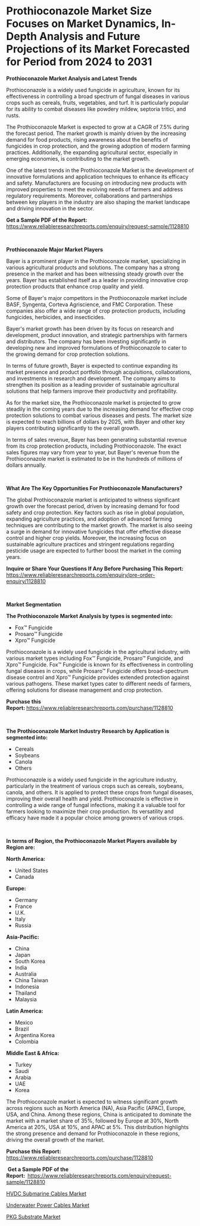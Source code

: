 <p><h1>Prothioconazole Market Size Focuses on Market Dynamics, In-Depth Analysis and Future Projections of its Market Forecasted for Period from 2024 to 2031</h1></p><p><strong>Prothioconazole Market Analysis and Latest Trends</strong></p>
<p><p>Prothioconazole is a widely used fungicide in agriculture, known for its effectiveness in controlling a broad spectrum of fungal diseases in various crops such as cereals, fruits, vegetables, and turf. It is particularly popular for its ability to combat diseases like powdery mildew, septoria tritici, and rusts.</p><p>The Prothioconazole Market is expected to grow at a CAGR of 7.5% during the forecast period. The market growth is mainly driven by the increasing demand for food products, rising awareness about the benefits of fungicides in crop protection, and the growing adoption of modern farming practices. Additionally, the expanding agricultural sector, especially in emerging economies, is contributing to the market growth.</p><p>One of the latest trends in the Prothioconazole Market is the development of innovative formulations and application techniques to enhance its efficacy and safety. Manufacturers are focusing on introducing new products with improved properties to meet the evolving needs of farmers and address regulatory requirements. Moreover, collaborations and partnerships between key players in the industry are also shaping the market landscape and driving innovation in the sector.</p></p>
<p><strong>Get a Sample PDF of the Report:&nbsp;</strong> <a href="https://www.reliableresearchreports.com/enquiry/request-sample/1128810">https://www.reliableresearchreports.com/enquiry/request-sample/1128810</a></p>
<p>&nbsp;</p>
<p><strong>Prothioconazole Major Market Players</strong></p>
<p><p>Bayer is a prominent player in the Prothioconazole market, specializing in various agricultural products and solutions. The company has a strong presence in the market and has been witnessing steady growth over the years. Bayer has established itself as a leader in providing innovative crop protection products that enhance crop quality and yield.</p><p>Some of Bayer's major competitors in the Prothioconazole market include BASF, Syngenta, Corteva Agriscience, and FMC Corporation. These companies also offer a wide range of crop protection products, including fungicides, herbicides, and insecticides.</p><p>Bayer's market growth has been driven by its focus on research and development, product innovation, and strategic partnerships with farmers and distributors. The company has been investing significantly in developing new and improved formulations of Prothioconazole to cater to the growing demand for crop protection solutions.</p><p>In terms of future growth, Bayer is expected to continue expanding its market presence and product portfolio through acquisitions, collaborations, and investments in research and development. The company aims to strengthen its position as a leading provider of sustainable agricultural solutions that help farmers improve their productivity and profitability.</p><p>As for the market size, the Prothioconazole market is projected to grow steadily in the coming years due to the increasing demand for effective crop protection solutions to combat various diseases and pests. The market size is expected to reach billions of dollars by 2025, with Bayer and other key players contributing significantly to the overall growth.</p><p>In terms of sales revenue, Bayer has been generating substantial revenue from its crop protection products, including Prothioconazole. The exact sales figures may vary from year to year, but Bayer's revenue from the Prothioconazole market is estimated to be in the hundreds of millions of dollars annually.</p></p>
<p>&nbsp;</p>
<p><strong>What Are The Key Opportunities For Prothioconazole Manufacturers?</strong></p>
<p><p>The global Prothioconazole market is anticipated to witness significant growth over the forecast period, driven by increasing demand for food safety and crop protection. Key factors such as rise in global population, expanding agriculture practices, and adoption of advanced farming techniques are contributing to the market growth. The market is also seeing a surge in demand for innovative fungicides that offer effective disease control and higher crop yields. Moreover, the increasing focus on sustainable agriculture practices and stringent regulations regarding pesticide usage are expected to further boost the market in the coming years.</p></p>
<p><strong>Inquire or Share Your Questions If Any Before Purchasing This Report:</strong> <a href="https://www.reliableresearchreports.com/enquiry/pre-order-enquiry/1128810">https://www.reliableresearchreports.com/enquiry/pre-order-enquiry/1128810</a></p>
<p>&nbsp;</p>
<p><strong>Market Segmentation</strong></p>
<p><strong>The Prothioconazole Market Analysis by types is segmented into:</strong></p>
<p><ul><li>Fox™ Fungicide</li><li>Prosaro™ Fungicide</li><li>Xpro™ Fungicide</li></ul></p>
<p><p>Prothioconazole is a widely used fungicide in the agricultural industry, with various market types including Fox™ Fungicide, Prosaro™ Fungicide, and Xpro™ Fungicide. Fox™ Fungicide is known for its effectiveness in controlling fungal diseases in crops, while Prosaro™ Fungicide offers broad-spectrum disease control and Xpro™ Fungicide provides extended protection against various pathogens. These market types cater to different needs of farmers, offering solutions for disease management and crop protection.</p></p>
<p><strong>Purchase this Report:&nbsp;</strong><a href="https://www.reliableresearchreports.com/purchase/1128810">https://www.reliableresearchreports.com/purchase/1128810</a></p>
<p>&nbsp;</p>
<p><strong>The Prothioconazole Market Industry Research by Application is segmented into:</strong></p>
<p><ul><li>Cereals</li><li>Soybeans</li><li>Canola</li><li>Others</li></ul></p>
<p><p>Prothioconazole is a widely used fungicide in the agriculture industry, particularly in the treatment of various crops such as cereals, soybeans, canola, and others. It is applied to protect these crops from fungal diseases, improving their overall health and yield. Prothioconazole is effective in controlling a wide range of fungal infections, making it a valuable tool for farmers looking to maximize their crop production. Its versatility and efficacy have made it a popular choice among growers of various crops.</p></p>
<p>&nbsp;</p>
<p><strong>In terms of Region, the Prothioconazole Market Players available by Region are:</strong></p>
<p>
    <p> <strong> North America: </strong>
        <ul>
            <li>United States</li>
            <li>Canada</li>
        </ul>
        </p> 
    <p> <strong> Europe: </strong>
        <ul>
            <li>Germany</li>
            <li>France</li>
            <li>U.K.</li>
            <li>Italy</li>
            <li>Russia</li>
        </ul>
        </p> 
    <p> <strong> Asia-Pacific: </strong>
        <ul>
            <li>China</li>
            <li>Japan</li>
            <li>South Korea</li>
            <li>India</li>
            <li>Australia</li>
            <li>China Taiwan</li>
            <li>Indonesia</li>
            <li>Thailand</li>
            <li>Malaysia</li>
        </ul>
        </p> 
    <p> <strong> Latin America: </strong>
        <ul>
            <li>Mexico</li>
            <li>Brazil</li>
            <li>Argentina Korea</li>
            <li>Colombia</li>
        </ul>
        </p> 
    <p> <strong> Middle East & Africa: </strong>
        <ul>
            <li>Turkey</li>
            <li>Saudi</li>
            <li>Arabia</li>
            <li>UAE</li>
            <li>Korea</li>
        </ul>
    </p>
    </p>
<p><p>The Prothioconazole market is expected to witness significant growth across regions such as North America (NA), Asia Pacific (APAC), Europe, USA, and China. Among these regions, China is anticipated to dominate the market with a market share of 35%, followed by Europe at 30%, North America at 20%, USA at 10%, and APAC at 5%. This distribution highlights the strong presence and demand for Prothioconazole in these regions, driving the overall growth of the market.</p></p>
<p><strong>Purchase this Report: </strong><a href="https://www.reliableresearchreports.com/purchase/1128810">https://www.reliableresearchreports.com/purchase/1128810</a></p>
<p>&nbsp;<strong>Get a Sample PDF of the Report:&nbsp;&nbsp;</strong><a href="https://www.reliableresearchreports.com/enquiry/request-sample/1128810">https://www.reliableresearchreports.com/enquiry/request-sample/1128810</a></p>
<p><strong></strong></p>
<p><p><a href="https://view.publitas.com/reportprime-1/hvdc-submarine-cables-market-size-reflecting-a-forecast-till-2030-market-by-type-by-application-and-by-geography/">HVDC Submarine Cables Market</a></p><p><a href="https://view.publitas.com/reportprime-1/underwater-power-cables-market-offer-valuable-insights-into-market-size-market-share-market-trends-and-projections-spanning-from-2023-to-2030/">Underwater Power Cables Market</a></p><p><a href="https://view.publitas.com/reportprime-1/pkg-substrate-market-size-focuses-on-market-dynamics-in-depth-analysis-and-future-projections-of-its-market-forecasted-for-period-from-2023-to-2030/">PKG Substrate Market</a></p></p>